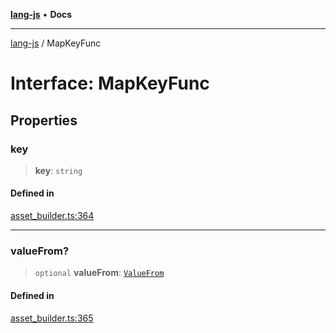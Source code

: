 [**lang-js**](../README.md) • **Docs**

***

[lang-js](../README.md) / MapKeyFunc

# Interface: MapKeyFunc

## Properties

### key

> **key**: `string`

#### Defined in

[asset\_builder.ts:364](https://github.com/systeminit/si/blob/main/bin/lang-js/src/asset_builder.ts#L364)

***

### valueFrom?

> `optional` **valueFrom**: [`ValueFrom`](ValueFrom.md)

#### Defined in

[asset\_builder.ts:365](https://github.com/systeminit/si/blob/main/bin/lang-js/src/asset_builder.ts#L365)
